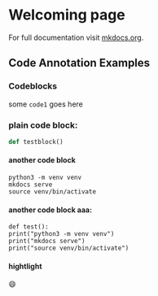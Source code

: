 # Welcoming page

For full documentation visit [mkdocs.org](https://www.mkdocs.org).

## Code Annotation Examples

### Codeblocks

some `code1` goes here

### plain code block:

```py
def testblock()
```

#### another code block

```
python3 -m venv venv
mkdocs serve
source venv/bin/activate
```

#### another code block aaa:

```
def test():
print("python3 -m venv venv")
print("mkdocs serve")
print("source venv/bin/activate")
```

#### hightlight

:smile:
